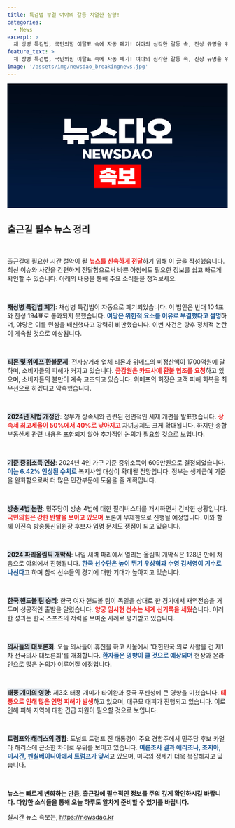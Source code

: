```yaml
---
title: 특검법 부결 여야의 갈등 치열한 상황!
categories:
  - News
excerpt: >
  채 상병 특검법, 국민의힘 이탈표 속에 자동 폐기! 여야의 심각한 갈등 속, 진상 규명을 위한 새로운 제안이 이어진다. 이 시점에서 눈여겨봐야 할 정치적 변화와 소비자 피해의 심각성도 함께 다뤘습니다.
feature_text: >
  채 상병 특검법, 국민의힘 이탈표 속에 자동 폐기! 여야의 심각한 갈등 속, 진상 규명을 위한 새로운 제안이 이어진다. 이 시점에서 눈여겨봐야 할 정치적 변화와 소비자 피해의 심각성도 함께 다뤘습니다.
image: '/assets/img/newsdao_breakingnews.jpg'
---
```


<p><img src="/assets/img/newsdao_breakingnews.jpg" alt="firstkoreanews 속보" /></p>

<h2 data-ke-size="size26">출근길 필수 뉴스 정리</h2>

<p data-ke-size="size16">&nbsp;</p>

<p>출근길에 필요한 시간 절약이 될 <b><span style="color: #ee2323;">뉴스를 신속하게 전달</span></b>하기 위해 이 글을 작성했습니다. 최신 이슈와 사건을 간편하게 전달함으로써 바쁜 아침에도 필요한 정보를 쉽고 빠르게 확인할 수 있습니다. 아래의 내용을 통해 주요 소식들을 챙겨보세요.</p>

<p data-ke-size="size16">&nbsp;</p>

<p><b><span style="background-color: #21538527;">채상병 특검법 폐기</span></b>: 채상병 특검법이 자동으로 폐기되었습니다. 이 법안은 반대 104표와 찬성 194표로 통과되지 못했습니다. <b><span style="color: #1a5490;">여당은 위헌적 요소를 이유로 부결했다고 설명</span></b>하며, 야당은 이를 민심을 배신했다고 강력히 비판했습니다. 이번 사건은 향후 정치적 논란이 계속될 것으로 예상됩니다.</p>

<p data-ke-size="size16">&nbsp;</p>

<p><b><span style="background-color: #21538527;">티몬 및 위메프 환불문제</span></b>: 전자상거래 업체 티몬과 위메프의 미정산액이 1700억원에 달하며, 소비자들의 피해가 커지고 있습니다. <b><span style="color: #ee2323;">금감원은 카드사에 환불 협조를 요청</span></b>하고 있으며, 소비자들의 불만이 계속 고조되고 있습니다. 위메프의 회장은 고객 피해 회복을 최우선으로 하겠다고 약속했습니다.</p>

<p data-ke-size="size16">&nbsp;</p>

<p><b><span style="background-color: #21538527;">2024년 세법 개정안</span></b>: 정부가 상속세와 관련된 전면적인 세제 개편을 발표했습니다. <b><span style="color: #ee2323;">상속세 최고세율이 50%에서 40%로 낮아지고</span></b> 자녀공제도 크게 확대됩니다. 하지만 종합부동산세 관련 내용은 포함되지 않아 추가적인 논의가 필요할 것으로 보입니다.</p>

<p data-ke-size="size16">&nbsp;</p>

<p><b><span style="background-color: #21538527;">기준 중위소득 인상</span></b>: 2024년 4인 가구 기준 중위소득이 609만원으로 결정되었습니다. <b><span style="color: #1a5490;">이는 6.42% 인상된 수치로</span></b> 복지사업 대상이 확대될 전망입니다. 정부는 생계급여 기준을 완화함으로써 더 많은 민간부문에 도움을 줄 계획입니다.</p>

<p data-ke-size="size16">&nbsp;</p>

<p><b><span style="background-color: #21538527;">방송 4법 논란</span></b>: 민주당이 방송 4법에 대한 필리버스터를 개시하면서 긴박한 상황입니다. <b><span style="color: #ee2323;">국민의힘은 강한 반발을 보이고 있으며</span></b> 토론이 무제한으로 진행될 예정입니다. 이와 함께 이진숙 방송통신위원장 후보자 임명 문제도 쟁점이 되고 있습니다.</p>

<p data-ke-size="size16">&nbsp;</p>

<p><b><span style="background-color: #21538527;">2024 파리올림픽 개막식</span></b>: 내일 새벽 파리에서 열리는 올림픽 개막식은 128년 만에 처음으로 야외에서 진행됩니다. <b><span style="color: #1a5490;">한국 선수단은 높이 뛰기 우상혁과 수영 김서영이 기수로 나선다</span></b>고 하며 참석 선수들의 경기에 대한 기대가 높아지고 있습니다.</p>

<p data-ke-size="size16">&nbsp;</p>

<p><b><span style="background-color: #21538527;">한국 핸드볼 팀 승리</span></b>: 한국 여자 핸드볼 팀이 독일을 상대로 한 경기에서 재역전승을 거두며 성공적인 출발을 알렸습니다. <b><span style="color: #ee2323;">양궁 임시현 선수는 세계 신기록을 세웠</span></b>습니다. 이러한 성과는 한국 스포츠의 저력을 보여준 사례로 평가받고 있습니다.</p>

<p data-ke-size="size16">&nbsp;</p>

<p><b><span style="background-color: #21538527;">의사들의 대토론회</span></b>: 오늘 의사들이 휴진을 하고 서울에서 '대한민국 의료 사활을 건 제1차 전국의사 대토론회'를 개최합니다. <b><span style="color: #1a5490;">환자들은 영향이 클 것으로 예상되며</span></b> 현장과 온라인으로 많은 논의가 이루어질 예정입니다.</p>

<p data-ke-size="size16">&nbsp;</p>

<p><b><span style="background-color: #21538527;">태풍 개미의 영향</span></b>: 제3호 태풍 개미가 타이완과 중국 푸젠성에 큰 영향을 미쳤습니다. <b><span style="color: #ee2323;">태풍으로 인해 많은 인명 피해가 발생</span></b>하고 있으며, 대규모 대피가 진행되고 있습니다. 이로 인해 피해 지역에 대한 긴급 지원이 필요할 것으로 보입니다.</p>

<p data-ke-size="size16">&nbsp;</p>

<p><b><span style="background-color: #21538527;">트럼프와 해리스의 경합</span></b>: 도널드 트럼프 전 대통령이 주요 경합주에서 민주당 후보 카멀라 해리스에 근소한 차이로 우위를 보이고 있습니다. <b><span style="color: #1a5490;">여론조사 결과 애리조나, 조지아, 미시간, 펜실베이니아에서 트럼프가 앞서</span></b>고 있으며, 미국의 정세가 더욱 복잡해지고 있습니다.</p>

<p data-ke-size="size16">&nbsp;</p>

<p><strong>뉴스는 빠르게 변화하는 만큼, 출근길에 필수적인 정보를 주의 깊게 확인하시길 바랍니다. 다양한 소식들을 통해 오늘 하루도 알차게 준비할 수 있기를 바랍니다.</strong></p>
실시간 뉴스 속보는, <a href="https://newsdao.kr" rel="dofollow">https://newsdao.kr</a>


